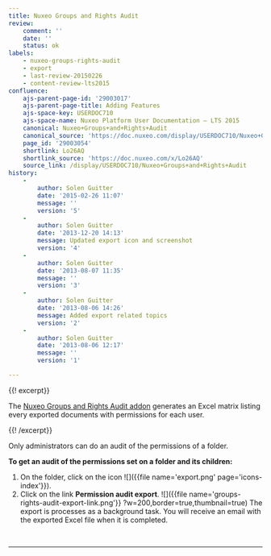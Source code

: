 ```yaml
---
title: Nuxeo Groups and Rights Audit
review:
    comment: ''
    date: ''
    status: ok
labels:
    - nuxeo-groups-rights-audit
    - export
    - last-review-20150226
    - content-review-lts2015
confluence:
    ajs-parent-page-id: '29003017'
    ajs-parent-page-title: Adding Features
    ajs-space-key: USERDOC710
    ajs-space-name: Nuxeo Platform User Documentation — LTS 2015
    canonical: Nuxeo+Groups+and+Rights+Audit
    canonical_source: 'https://doc.nuxeo.com/display/USERDOC710/Nuxeo+Groups+and+Rights+Audit'
    page_id: '29003054'
    shortlink: Lo26AQ
    shortlink_source: 'https://doc.nuxeo.com/x/Lo26AQ'
    source_link: /display/USERDOC710/Nuxeo+Groups+and+Rights+Audit
history:
    - 
        author: Solen Guitter
        date: '2015-02-26 11:07'
        message: ''
        version: '5'
    - 
        author: Solen Guitter
        date: '2013-12-20 14:13'
        message: Updated export icon and screenshot
        version: '4'
    - 
        author: Solen Guitter
        date: '2013-08-07 11:35'
        message: ''
        version: '3'
    - 
        author: Solen Guitter
        date: '2013-08-06 14:26'
        message: Added export related topics
        version: '2'
    - 
        author: Solen Guitter
        date: '2013-08-06 12:17'
        message: ''
        version: '1'

---
```

{{! excerpt}}

The [Nuxeo Groups and Rights Audit addon](https://connect.nuxeo.com/nuxeo/site/marketplace/package/nuxeo-groups-rights-audit) generates an Excel matrix listing every exported documents with permissions for each user.

{{! /excerpt}}

Only administrators can do an audit of the permissions of a folder.

**To get an audit of the permissions set on a folder and its children:**

1.  On the folder, click on the icon ![]({{file name='export.png' page='icons-index'}}).
2.  Click on the link **Permission audit export**.
    ![]({{file name='groups-rights-audit-export-link.png'}} ?w=200,border=true,thumbnail=true)
    The export is processes as a background task. You will receive an email with the exported Excel file when it is completed.

&nbsp;

* * *